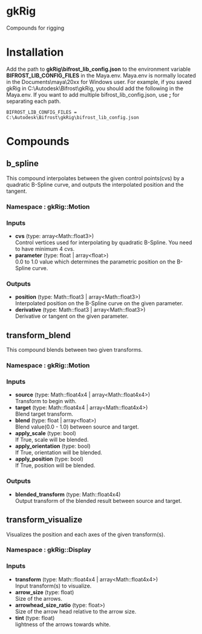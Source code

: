 # gkRig
Compounds for rigging

# Installation
Add the path to **gkRig\bifrost_lib_config.json** to the environment variable **BIFROST_LIB_CONFIG_FILES** in the Maya.env. Maya.env is normally located in the Documents\maya\20xx for Windows user.
For example, if you saved gkRig in C:\Autodesk\Bifrost\gkRig, you should add the following in the Maya.env. If you want to add multiple bifrost_lib_config.json, use **;** for separating each path.

`BIFROST_LIB_CONFIG_FILES = C:\Autodesk\Bifrost\gkRig\bifrost_lib_config.json`

# Compounds
## b_spline
This compound interpolates between the given control points(cvs) by a quadratic B-Spline curve, and outputs the interpolated position and the tangent.
### Namespace : gkRig::Motion
### Inputs

  - **cvs** (type: array\<Math::float3\>)<br>
    Control vertices used for interpolating by quadratic B-Spline. You need to have minimum 4 cvs.
  - **parameter** (type: float | array\<float\>)<br>
    0.0 to 1.0 value which determines the parametric position on the B-Spline curve.
  
### Outputs
 - **position** (type: Math::float3 | array\<Math::float3\>)<br>
    Interpolated position on the B-Spline curve on the given parameter.
 - **derivative** (type: Math::float3 | array\<Math::float3\>)<br>
    Derivative or tangent on the given parameter.

## transform_blend
This compound blends between two given transforms.
### Namespace : gkRig::Motion
### Inputs

 - **source** (type: Math::float4x4 | array\<Math::float4x4\>)<br>
   Transform to begin with.
 - **target** (type: Math::float4x4 | array\<Math::float4x4\>)<br>
   Blend target transform.
 - **blend** (type: float | array\<float\>)<br>
   Blend value(0.0 - 1.0) between source and target.
 - **apply_scale** (type: bool)<br>
   If True, scale will be blended.
 - **apply_orientation** (type: bool)<br>
   If True, orientation will be blended.
 - **apply_position** (type: bool)<br>
   If True, position will be blended.

### Outputs
 - **blended_transform** (type: Math::float4x4)<br>
   Output transform of the blended result between source and target.

## transform_visualize
Visualizes the position and each axes of the given transform(s).
### Namespace : gkRig::Display
### Inputs
 - **transform** (type: Math::float4x4 | array\<Math::float4x4\>)<br>
   Input transform(s) to visualize.
 - **arrow_size** (type: float)<br>
   Size of the arrows.
 - **arrowhead_size_ratio** (type: float\>)<br>
   Size of the arrow head relative to the arrow size.
 - **tint** (type: float)<br>
   lightness of the arrows towards white.
 


